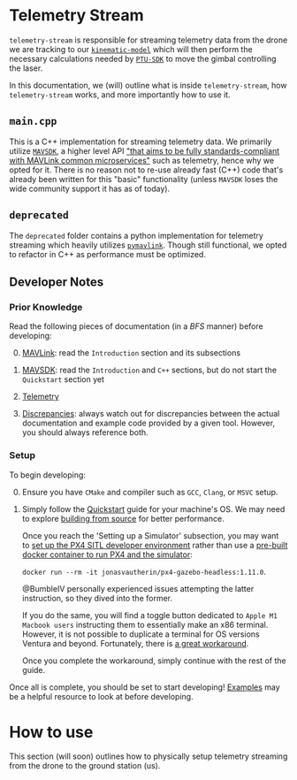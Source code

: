 # Telemetry Stream
`telemetry-stream` is responsible for streaming telemetry data from the drone we are tracking to our [`kinematic-model`](https://team-drift.github.io/delphi/kinematic_model/) which will then perform the necessary calculations needed by [`PTU-SDK`](https://team-drift.github.io/delphi/PTU-SDK/) to move the gimbal controlling the laser. 

In this documentation, we (will) outline what is inside `telemetry-stream`, how `telemetry-stream` works, and more importantly how to use it. 

## `main.cpp`
This is a C++ implementation for streaming telemetry data. We primarily utilize [`MAVSDK`](https://mavsdk.mavlink.io/main/en/), a higher level API ["that aims to be fully standards-compliant with MAVLink common microservices"](https://mavlink.io/en/about/implementations.html) such as telemetry, hence why we opted for it. There is no reason not to re-use already fast (C++) code that's already been written for this "basic" functionality (unless `MAVSDK` loses the wide community support it has as of today).

## `deprecated`
The `deprecated` folder contains a python implementation for telemetry streaming which heavily utilizes [`pymavlink`](https://github.com/ArduPilot/pymavlink). Though still functional, we opted to refactor in C++ as performance must be optimized.

## Developer Notes

### Prior Knowledge
Read the following pieces of documentation (in a *BFS* manner) before developing: 

0. [MAVLink](https://mavlink.io/en/): read the `Introduction` section and its subsections

1. [MAVSDK](https://mavsdk.mavlink.io/main/en/): read the `Introduction` and `C++` sections, but do not start the `Quickstart` section yet

2. [Telemetry](https://mavsdk.mavlink.io/main/en/cpp/guide/telemetry.html)

3. [Discrepancies](https://github.com/mavlink/MAVSDK/issues/2221): always watch out for discrepancies between the actual documentation and example code provided by a given tool. However, you should always reference both.

### Setup
To begin developing:

0. Ensure you have `CMake` and compiler such as `GCC`, `Clang`, or `MSVC` setup. 

1. Simply follow the [Quickstart](https://mavsdk.mavlink.io/main/en/cpp/quickstart.html) guide for your machine's OS. We may need to explore [building from source](https://mavsdk.mavlink.io/main/en/cpp/guide/build.html) for better performance.

    Once you reach the 'Setting up a Simulator' subsection, you may want to [set up the PX4 SITL developer environment](https://docs.px4.io/master/en/dev_setup/dev_env.html) rather than use a [pre-built docker container to run PX4 and the simulator](https://github.com/JonasVautherin/px4-gazebo-headless): 

    `docker run --rm -it jonasvautherin/px4-gazebo-headless:1.11.0`.

    @BumbleIV personally experienced issues attempting the latter instruction, so they dived into the former.

    If you do the same, you will find a toggle button dedicated to `Apple M1 Macbook users` instructing them to essentially make an x86 terminal. However, it is not possible to duplicate a terminal for OS versions Ventura and beyond. Fortunately, there is [a great workaround](https://stackoverflow.com/questions/74198234/duplication-of-terminal-in-macos-ventura). 

    Once you complete the workaround, simply continue with the rest of the guide.
    
Once all is complete, you should be set to start developing! [Examples](https://mavsdk.mavlink.io/main/en/cpp/examples/) may be a helpful resource to look at before developing.

# How to use
This section (will soon) outlines how to physically setup telemetry streaming from the drone to the ground station (us). 